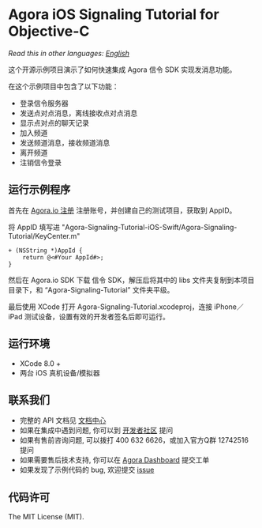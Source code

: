 # Agora iOS Signaling Tutorial for Objective-C

*Read this in other languages: [English](README.md)*

这个开源示例项目演示了如何快速集成 Agora 信令 SDK 实现发消息功能。

在这个示例项目中包含了以下功能：

- 登录信令服务器
- 发送点对点消息，离线接收点对点消息
- 显示点对点的聊天记录
- 加入频道
- 发送频道消息，接收频道消息
- 离开频道
- 注销信令登录

## 运行示例程序
首先在 [Agora.io 注册](https://dashboard.agora.io/cn/signup/) 注册账号，并创建自己的测试项目，获取到 AppID。

将 AppID 填写进 "Agora-Signaling-Tutorial-iOS-Swift/Agora-Signaling-Tutorial/KeyCenter.m"

```
+ (NSString *)AppId {
    return @<#Your AppId#>;
}
```

然后在 Agora.io SDK 下载 信令 SDK，解压后将其中的 libs 文件夹复制到本项目目录下，和 “Agora-Signaling-Tutorial” 文件夹平级。

最后使用 XCode 打开 Agora-Signaling-Tutorial.xcodeproj，连接 iPhone／iPad 测试设备，设置有效的开发者签名后即可运行。

## 运行环境
* XCode 8.0 +
* 两台 iOS 真机设备/模拟器

## 联系我们
- 完整的 API 文档见 [文档中心](https://docs.agora.io/cn/)
- 如果在集成中遇到问题, 你可以到 [开发者社区](https://dev.agora.io/cn/) 提问
- 如果有售前咨询问题, 可以拨打 400 632 6626，或加入官方Q群 12742516 提问
- 如果需要售后技术支持, 你可以在 [Agora Dashboard](https://dashboard.agora.io) 提交工单
- 如果发现了示例代码的 bug, 欢迎提交 [issue](https://github.com/AgoraIO/Signaling/issues)

## 代码许可
The MIT License (MIT).


